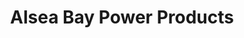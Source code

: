 ---
title: "Alsea Bay Power Products"
url: /waldport/alsea-bay-power-products/
shop: groundskeeping
---
